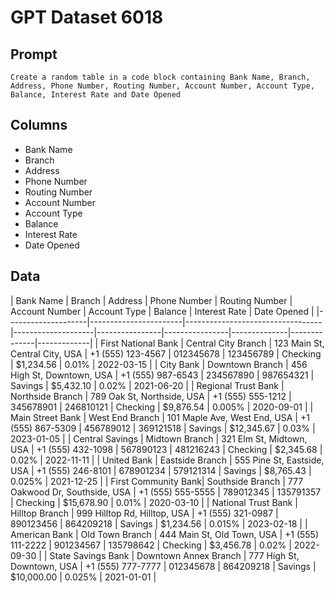 # GPT Dataset 6018
## Prompt
```
Create a random table in a code block containing Bank Name, Branch, Address, Phone Number, Routing Number, Account Number, Account Type, Balance, Interest Rate and Date Opened
```
## Columns
- Bank Name
- Branch
- Address
- Phone Number
- Routing Number
- Account Number
- Account Type
- Balance
- Interest Rate
- Date Opened

## Data
| Bank Name          | Branch                | Address                          | Phone Number       | Routing Number | Account Number | Account Type | Balance      | Interest Rate | Date Opened |
|--------------------|-----------------------|----------------------------------|--------------------|----------------|----------------|--------------|--------------|-------------|
| First National Bank | Central City Branch   | 123 Main St, Central City, USA   | +1 (555) 123-4567  | 012345678      | 123456789      | Checking     | $1,234.56   | 0.01%        | 2022-03-15  |
| City Bank           | Downtown Branch       | 456 High St, Downtown, USA       | +1 (555) 987-6543  | 234567890      | 987654321      | Savings      | $5,432.10   | 0.02%        | 2021-06-20  |
| Regional Trust Bank | Northside Branch      | 789 Oak St, Northside, USA       | +1 (555) 555-1212  | 345678901      | 246810121      | Checking     | $9,876.54   | 0.005%       | 2020-09-01  |
| Main Street Bank    | West End Branch       | 101 Maple Ave, West End, USA     | +1 (555) 867-5309  | 456789012      | 369121518      | Savings      | $12,345.67  | 0.03%        | 2023-01-05  |
| Central Savings     | Midtown Branch        | 321 Elm St, Midtown, USA         | +1 (555) 432-1098  | 567890123      | 481216243      | Checking     | $2,345.68   | 0.02%        | 2022-11-11  |
| United Bank         | Eastside Branch       | 555 Pine St, Eastside, USA       | +1 (555) 246-8101  | 678901234      | 579121314      | Savings      | $8,765.43   | 0.025%       | 2021-12-25  |
| First Community Bank| Southside Branch      | 777 Oakwood Dr, Southside, USA   | +1 (555) 555-5555  | 789012345      | 135791357      | Checking     | $15,678.90  | 0.01%        | 2020-03-10  |
| National Trust Bank | Hilltop Branch        | 999 Hilltop Rd, Hilltop, USA     | +1 (555) 321-0987  | 890123456      | 864209218      | Savings      | $1,234.56   | 0.015%       | 2023-02-18  |
| American Bank       | Old Town Branch       | 444 Main St, Old Town, USA       | +1 (555) 111-2222  | 901234567      | 135798642      | Checking     | $3,456.78   | 0.02%        | 2022-09-30  |
| State Savings Bank  | Downtown Annex Branch | 777 High St, Downtown, USA       | +1 (555) 777-7777  | 012345678      | 864209218      | Savings      | $10,000.00  | 0.025%       | 2021-01-01  |
